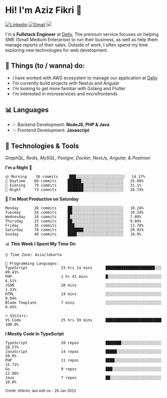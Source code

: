 <!-- Greetings -->
# Hi! I'm Aziz Fikri :bow:

<!-- Social Media -->
[![Linkedin](https://img.shields.io/badge/-afikrim-blue?style=flat&logo=Linkedin&logoColor=white)](https://www.linkedin.com/in/afikrim/)
[![Gmail](https://img.shields.io/badge/-afikrim10@gmail.com-c14438?style=flat&logo=Gmail&logoColor=white)](mailto:afikrim10@gmail.com)
![](https://komarev.com/ghpvc/?username=afikrim&label=Visitor&color=2bbc8a)

<!-- Introduction -->
I'm a **Fullstack Engineer** at [Deliv](https://kios.deliv.id), The premium service focuses on helping SME (Small Medium Enterprise) to run their business, as well as help them manage reports of their sales. Outside of work, I often spend my time exploring new technologies for web development.

## 📃 Things (to / wanna) do:
- I have worked with AWS ecosystem to manage our application at [Deliv](https://kios.deliv.id)
- I'm currently build projects with NestJs and Angular
- I'm looking to get more familiar with Golang and Flutter
- I'm interested in microservices and microfrontends

## 📊 Languages
- ✨ Backend Development: **NodeJS, PHP & Java**
- ✨ Frontend Development: **Javascript**

## 🔧 Technologies & Tools
*GraphQL, Redis, MySQL, Postgre, Docker, NestJs, Angular, & Postman*

<!--START_SECTION:waka-->
**I'm a Night 🦉** 

```text
🌞 Morning    36 commits     ███░░░░░░░░░░░░░░░░░░░░░░   14.17% 
🌆 Daytime    66 commits     ██████░░░░░░░░░░░░░░░░░░░   25.98% 
🌃 Evening    79 commits     ███████░░░░░░░░░░░░░░░░░░   31.1% 
🌙 Night      73 commits     ███████░░░░░░░░░░░░░░░░░░   28.74%

```
📅 **I'm Most Productive on Saturday** 

```text
Monday       26 commits     ██░░░░░░░░░░░░░░░░░░░░░░░   10.24% 
Tuesday      26 commits     ██░░░░░░░░░░░░░░░░░░░░░░░   10.24% 
Wednesday    18 commits     █░░░░░░░░░░░░░░░░░░░░░░░░   7.09% 
Thursday     25 commits     ██░░░░░░░░░░░░░░░░░░░░░░░   9.84% 
Friday       35 commits     ███░░░░░░░░░░░░░░░░░░░░░░   13.78% 
Saturday     76 commits     ███████░░░░░░░░░░░░░░░░░░   29.92% 
Sunday       48 commits     ████░░░░░░░░░░░░░░░░░░░░░   18.9%

```


📊 **This Week I Spent My Time On** 

```text
⌚︎ Time Zone: Asia/Jakarta

💬 Programming Languages: 
TypeScript               23 hrs 14 mins      ██████████████████████░░░   89.41% 
PHP                      1 hr 41 mins        █░░░░░░░░░░░░░░░░░░░░░░░░   6.51% 
JSON                     20 mins             ░░░░░░░░░░░░░░░░░░░░░░░░░   1.33% 
HTML                     14 mins             ░░░░░░░░░░░░░░░░░░░░░░░░░   0.94% 
Blade Template           7 mins              ░░░░░░░░░░░░░░░░░░░░░░░░░   0.45%

🔥 Editors: 
VS Code                  25 hrs 59 mins      █████████████████████████   100.0%

```

**I Mostly Code in TypeScript** 

```text
TypeScript               20 repos            ███████░░░░░░░░░░░░░░░░░░   28.57% 
JavaScript               14 repos            █████░░░░░░░░░░░░░░░░░░░░   20.0% 
PHP                      11 repos            ████░░░░░░░░░░░░░░░░░░░░░   15.71% 
Go                       9 repos             ███░░░░░░░░░░░░░░░░░░░░░░   12.86% 
Java                     7 repos             ██░░░░░░░░░░░░░░░░░░░░░░░   10.0%

```



<!--END_SECTION:waka-->

<sub>Credit: Afikrim, last edit on - 29 Jan 2022</sub>
